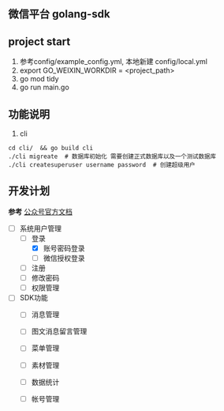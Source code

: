 ## 微信平台 golang-sdk

## project start

1. 参考config/example_config.yml, 本地新建 config/local.yml
2. export GO_WEIXIN_WORKDIR = <project_path>
3. go mod tidy
4. go run main.go


## 功能说明

1. cli
```
cd cli/  && go build cli  
./cli migreate  # 数据库初始化 需要创建正式数据库以及一个测试数据库
./cli createsuperuser username password  # 创建超级用户
```




## 开发计划 
**参考** [公众号官方文档](https://mp.weixin.qq.com/wiki?t=resource/res_main&id=mp1421140842)

- [ ] 系统用户管理
    - [ ] 登录
        - [x] 账号密码登录
        - [ ] 微信授权登录
    - [ ] 注册
    - [ ] 修改密码
    - [ ] 权限管理

- [ ] SDK功能
    - [ ] 消息管理
    - [ ] 图文消息留言管理
    - [ ] 菜单管理
    - [ ] 素材管理
    - [ ] 数据统计
    - [ ] 帐号管理
 